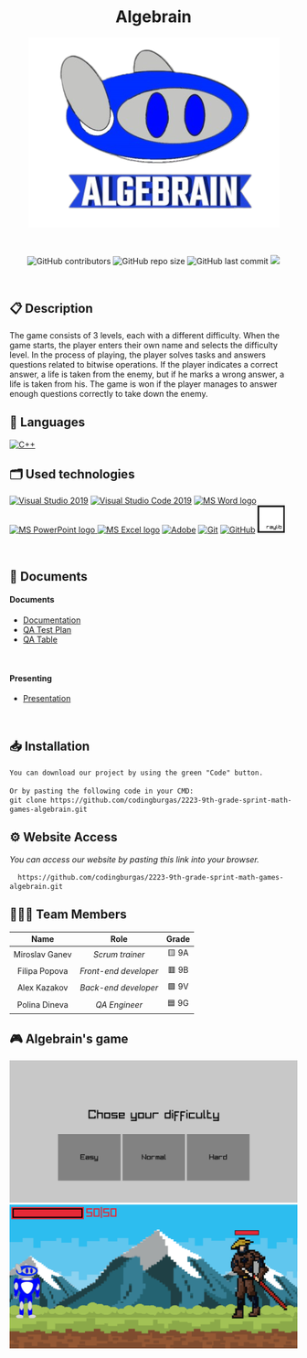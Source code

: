 <h1 align="center">Algebrain</h1>

<p align = "center">
  <img src="2223-9th-grade-sprint-math-games/logos/logo_white2.png" alt="Algebrain's logo">
</p>

<br>

<p align = "center">
  <img alt="GitHub contributors" src="https://img.shields.io/github/contributors/codingburgas/2223-9th-grade-sprint-math-games-algebrain?style=flat-square">
  <img alt="GitHub repo size" src="https://img.shields.io/github/repo-size/codingburgas/2223-9th-grade-sprint-math-games-algebrain?style=flat-square">
  <img alt="GitHub last commit" src="https://img.shields.io/github/last-commit/codingburgas/2223-9th-grade-sprint-math-games-algebrain?style=flat-square">
  <img src="https://img.shields.io/github/languages/count/codingburgas/2223-9th-grade-sprint-math-games-algebrain?style=flat-square">
</p> 

## 📋 Description
The game consists of 3 levels, each with a different difficulty. When the game starts, the player enters their own name and selects the difficulty level. In the process of playing, the player solves tasks and answers questions related to bitwise operations. If the player indicates a correct answer, a life is taken from the enemy, but if he marks a wrong answer, a life is taken from his. The game is won if the player manages to answer enough questions correctly to take down the enemy.

## 🚀 Languages
<p align="left">
  <a href="https://www.cplusplus.com/"><img src="https://img.icons8.com/color/48/000000/c-plus-plus-logo.png" alt="C++"/></a>
</p>

## 🗂 Used technologies
<p align="left">
  <a href="https://visualstudio.microsoft.com/"><img src="https://img.icons8.com/fluency/48/000000/visual-studio.png" alt="Visual Studio 2019"/></a>
  <a href="https://code.visualstudio.com/"><img src="https://img.icons8.com/color/48/null/visual-studio-code-2019.png" alt="Visual Studio Code 2019"/></a>
  <a href="https://www.microsoft.com/en-ww/microsoft-365/word"><img src="https://img.icons8.com/fluency/48/000000/microsoft-word-2019.png" alt="MS Word logo" width=48px /></a>
  <a href="https://www.microsoft.com/en-us/microsoft-365/powerpoint"><img src="https://img.icons8.com/fluency/48/000000/microsoft-powerpoint-2019.png" alt="MS PowerPoint logo" width=48px />
  <a href="https://www.microsoft.com/en-us/microsoft-365/excel"><img src="https://img.icons8.com/fluency/48/000000/microsoft-excel-2019.png" alt="MS Excel logo"/></a>
  <a href="https://www.adobe.com/"><img src="https://img.icons8.com/color/48/null/adobe-illustrator--v1.png" alt="Adobe"/></a>
  <a href="https://git-scm.com/"><img src="https://img.icons8.com/color/48/000000/git.png" alt="Git"/></a>
  <a href="https://git-scm.com/"><img src="https://cdn-icons-png.flaticon.com/512/25/25231.png" alt="GitHub" heigh=48px width=48px/></a>
  <a href="https://www.raylib.com/"><img src ="2223-9th-grade-sprint-math-games/Images/icons8-raylib-48.png" alt="Raylib"/></a>
</p> 

## 📝 Documents
 
<h4>Documents</h4>
  <ul>
    <li><a href="2223-9th-grade-sprint-math-games/Documents/Documentation/Documentation.docx">Documentation</a></li>
    <li><a href="2223-9th-grade-sprint-math-games/Documents/QA/QA TEST PLAN.docx">QA Test Plan</a></li>
    <li><a href="2223-9th-grade-sprint-math-games/Documents/QA/QA tests.xlsx">QA Table</a></li>
  </ul> 
<h4>Presenting</h4>
  <ul>    
    <li><a href="2223-9th-grade-sprint-math-games/Documents/Presenting/Algebrain.pptx">Presentation</a></li>
  </ul> 
   


## 📥 Installation

```
You can download our project by using the green "Code" button.

Or by pasting the following code in your CMD:
git clone https://github.com/codingburgas/2223-9th-grade-sprint-math-games-algebrain.git
```

## ⚙ Website Access

*You can access our website by pasting this link into your browser.*
```
  https://github.com/codingburgas/2223-9th-grade-sprint-math-games-algebrain.git
```

## 👨🏻‍💻 Team Members

| **Name** | **Role** | **Grade** |
| :---:   | :---: | :---: |
| Miroslav Ganev | *Scrum trainer* | 🟨 9A |
| Filipa Popova | *Front-end developer*  | 🟥 9B |
| Alex Kazakov | *Back-end developer*  | 🟩 9V |
| Polina Dineva |  *QA Engineer*  | 🟦 9G |


## 🎮 Algebrain's game

<img src="2223-9th-grade-sprint-math-games/Images/stage2.png"/>

<img src="2223-9th-grade-sprint-math-games/Images/stage3.png"/>
